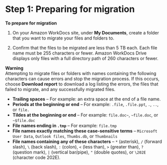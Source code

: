 # Step 1: Preparing for migration<a name="prepare"></a>

**To prepare for migration**

1. On your Amazon WorkDocs site, under **My Documents**, create a folder that you want to migrate your files and folders to\.

1. Confirm that the files to be migrated are less than 5 TB each\. Each file name must be 255 characters or fewer\. Amazon WorkDocs Drive displays only files with a full directory path of 260 characters or fewer\.

**Warning**  
Attempting to migrate files or folders with names containing the following characters can cause errors and stop the migration process\. If this occurs, choose **Download report** to download a log listing the errors, the files that failed to migrate, and any successfully migrated files\.
+ **Trailing spaces** – For example: an extra space at the end of a file name\.
+ **Periods at the beginning or end** – For example: `.file`, `.file.ppt`, `.`, `..`, or `file.`
+ **Tildes at the beginning or end** – For example: `file.doc~`, `~file.doc`, or `~$file.doc`
+ **File names ending in `.tmp`** – For example: `file.tmp`
+ **File names exactly matching these case\-sensitive terms** – `Microsoft User Data`, `Outlook files`, `Thumbs.db`, or `Thumbnails`
+ **File names containing any of these characters** – `*` \(asterisk\), `/` \(forward slash\), `\` \(back slash\), `:` \(colon\), `<` \(less than\), `>` \(greater than\), `?` \(question mark\), `|` \(vertical bar/pipe\), `"` \(double quotes\), or `\202E` \(character code 202E\)\.